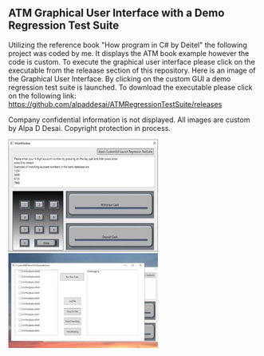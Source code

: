 ## ATM Graphical User Interface with a Demo Regression Test Suite

Utilizing the reference book "How program in C# by Deitel" the following project was coded by me.  It displays the ATM book example however the code is custom.   To execute the graphical user interface please click on the executable from the releaase section of this repository. Here is an image of the Graphical User Interface. By clicking on the custom GUI a demo regression test suite is launched. 
To download the executable please click on the following link: https://github.com/alpaddesai/ATMRegressionTestSuite/releases

Company confidential information is not displayed. All images are custom by Alpa D Desai. Copyright protection in process.

![Image of graphical user interface](ATMGUIImage.jpg)  ![Image of regression test suite](RegressionTestSuiteImage.jpg)



